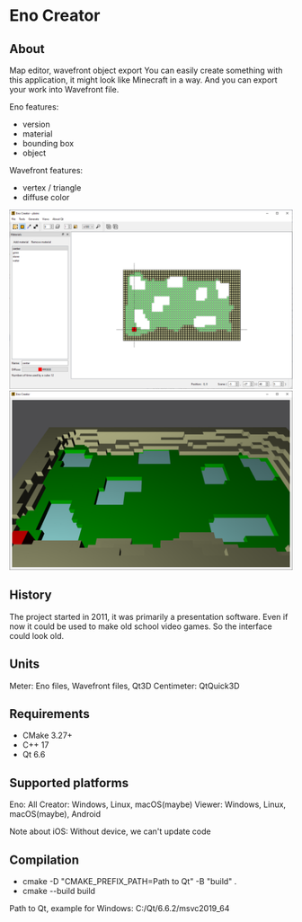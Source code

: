 # Eno Creator

## About

Map editor, wavefront object export
You can easily create something with this application, it might look like Minecraft in a way.
And you can export your work into Wavefront file.

Eno features:
- version
- material
- bounding box
- object

Wavefront features:
- vertex / triangle
- diffuse color

![Interface](sample/preview.png)
![OpenGL preview](sample/preview-opengl.png)

## History

The project started in 2011, it was primarily a presentation software.
Even if now it could be used to make old school video games.
So the interface could look old.

## Units
Meter: Eno files, Wavefront files, Qt3D
Centimeter: QtQuick3D

## Requirements

- CMake 3.27+
- C++ 17
- Qt 6.6

## Supported platforms
Eno: All
Creator: Windows, Linux, macOS(maybe)
Viewer: Windows, Linux, macOS(maybe), Android

Note about iOS:
Without device, we can't update code

## Compilation

- cmake -D "CMAKE_PREFIX_PATH=Path to Qt" -B "build" .
- cmake --build build

Path to Qt, example for Windows: C:/Qt/6.6.2/msvc2019_64

